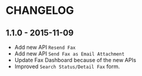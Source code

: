 # CHANGELOG
## 1.1.0 - 2015-11-09

* Add new API `Resend Fax`
* Add new API `Send Fax as Email Attachment`
* Update Fax Dashboard because of the new APIs
* Improved `Search Status/Detail Fax` form.